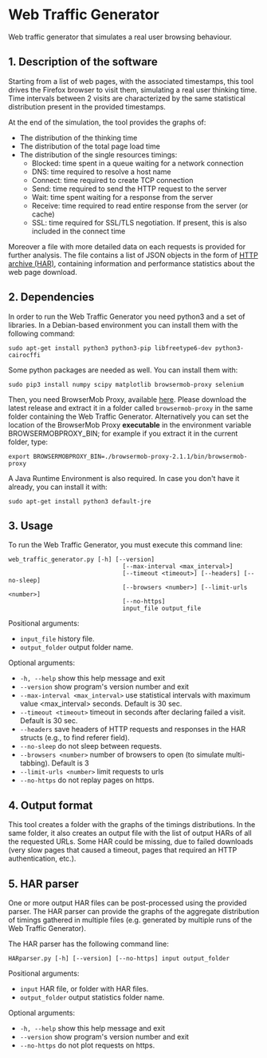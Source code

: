Web Traffic Generator
=====================

Web traffic generator that simulates a real user browsing behaviour.
 
## 1. Description of the software

Starting from a list of web pages, with the associated timestamps, this tool drives the Firefox browser 
to visit them, simulating a real user thinking time. Time intervals between 2 visits are characterized by the same 
statistical distribution present in the provided timestamps.

At the end of the simulation, the tool provides the graphs of:

- The distribution of the thinking time
- The distribution of the total page load time
- The distribution of the single resources timings:
	- Blocked: time spent in a queue waiting for a network connection
	- DNS: time required to resolve a host name
	- Connect: time required to create TCP connection
	- Send: time required to send the HTTP request to the server
	- Wait: time spent waiting for a response from the server
	- Receive: time required to read entire response from the server (or cache)
	- SSL: time required for SSL/TLS negotiation. If present, this is also included 
	in the connect time

Moreover a file with more detailed data on each requests is provided for further analysis. 
The file contains a list of JSON objects in the form of [HTTP archive (HAR)](http://www.softwareishard.com/blog/har-12-spec/), containing 
information and performance statistics about the web page download.

## 2. Dependencies

In order to run the Web Traffic Generator you need python3 and a set of libraries.
In a Debian-based environment you can install them with the following command:

```
sudo apt-get install python3 python3-pip libfreetype6-dev python3-cairocffi
```

Some python packages are needed as well. You can install them with:

```
sudo pip3 install numpy scipy matplotlib browsermob-proxy selenium 
```

Then, you need BrowserMob Proxy, available [here](https://github.com/lightbody/browsermob-proxy/releases).
Please download the latest release and extract it in a folder called `browsermob-proxy` in the same folder 
containing the Web Traffic Generator.
Alternatively you can set the location of the BrowserMob Proxy **executable** in the environment variable BROWSERMOBPROXY_BIN;
for example if you extract it in the current folder, type:
```
export BROWSERMOBPROXY_BIN=./browsermob-proxy-2.1.1/bin/browsermob-proxy

```
A Java Runtime Environment  is also required. In case you don't have it already, 
you can install it with:
```
sudo apt-get install python3 default-jre
```
## 3. Usage
To run the Web Traffic Generator, you must execute this command line:
```
web_traffic_generator.py [-h] [--version]
                                [--max-interval <max_interval>]
                                [--timeout <timeout>] [--headers] [--no-sleep]
                                [--browsers <number>] [--limit-urls <number>]
                                [--no-https]
                                input_file output_file
```
Positional arguments:
- `input_file`              history file.
- `output_folder`           output folder name.

Optional arguments:
- `-h, --help`              show this help message and exit
- `--version`               show program's version number and exit
- `--max-interval <max_interval>`
                            use statistical intervals with maximum value
                            <max_interval> seconds. Default is 30 sec.
- `--timeout <timeout>`     timeout in seconds after declaring failed a visit.
                            Default is 30 sec.
- `--headers`               save headers of HTTP requests and responses in the HAR
                            structs (e.g., to find referer field).
- `--no-sleep`              do not sleep between requests.
- `--browsers <number>`     number of browsers to open (to simulate multi-tabbing).
                            Default is 3
- `--limit-urls <number>`   limit requests to <number> urls
- `--no-https`              do not replay pages on https.

## 4. Output format
This tool creates a folder with the graphs of the timings distributions. In the same folder, it also creates an output file
with the list of output HARs of all the requested URLs.
Some HAR could be missing, due to failed downloads (very slow pages that caused a timeout, pages that required an HTTP authentication, etc.).

## 5. HAR parser
One or more output HAR files can be post-processed using the provided parser. 
The HAR parser can provide the graphs of the aggregate distribution of timings gathered in multiple files 
(e.g. generated by multiple runs of the Web Traffic Generator).

The HAR parser has the following command line:
```
HARparser.py [-h] [--version] [--no-https] input output_folder
```
Positional arguments:
- `input`                HAR file, or folder with HAR files.
- `output_folder`        output statistics folder name.

Optional arguments:
- `-h, --help`           show this help message and exit
- `--version`            show program's version number and exit
- `--no-https`           do not plot requests on https.
